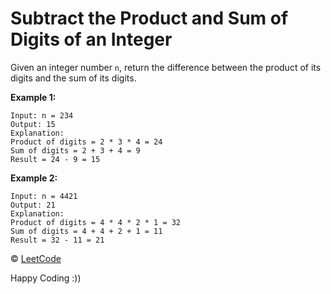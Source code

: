 # Subtract the Product and Sum of Digits of an Integer

Given an integer number `n`, return the difference between the product of its digits and the sum of its digits.

**Example 1:**

```
Input: n = 234
Output: 15
Explanation:
Product of digits = 2 * 3 * 4 = 24
Sum of digits = 2 + 3 + 4 = 9
Result = 24 - 9 = 15
```

**Example 2:**

```
Input: n = 4421
Output: 21
Explanation:
Product of digits = 4 * 4 * 2 * 1 = 32
Sum of digits = 4 + 4 + 2 + 1 = 11
Result = 32 - 11 = 21
```

&copy; [LeetCode](https://leetcode.com/problems/subtract-the-product-and-sum-of-digits-of-an-integer/)

Happy Coding :))

